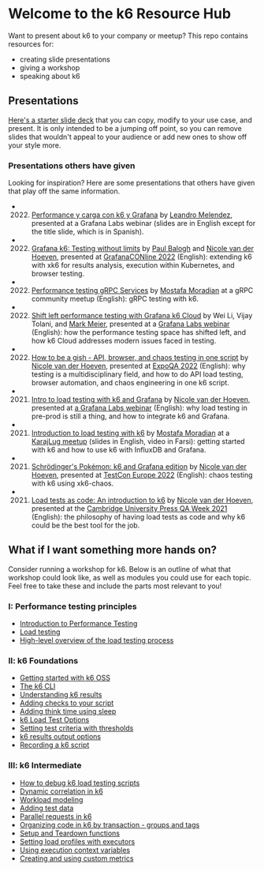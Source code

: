 # Welcome to the k6 Resource Hub

Want to present about k6 to your company or meetup? This repo contains resources for:
- creating slide presentations
- giving a workshop
- speaking about k6

## Presentations

[Here's a starter slide deck](https://docs.google.com/presentation/d/1gviRg7RTzT0Y2_5WPBADyn5xpa96PIqWivGAThNW6pM/edit?usp=sharing) that you can copy, modify to your use case, and present. It is only intended to be a jumping off point, so you can remove slides that wouldn't appeal to your audience or add new ones to show off your style more.

### Presentations others have given

Looking for inspiration? Here are some presentations that others have given that play off the same information.

- 2022. [Performance y carga con k6 y Grafana](https://docs.google.com/presentation/d/1xEjCmxYGiE-sZJ5bMnJ9q5_ypjUy10QFivPNItnvhbM/edit?usp=sharing) by [Leandro Melendez](https://twitter.com/SrPerf), presented at a Grafana Labs webinar (slides are in English except for the title slide, which is in Spanish).
- 2022. [Grafana k6: Testing without limits](https://docs.google.com/presentation/d/1rTNPk2B7Py2QADfilmxExL-teLWLzBI0TgUgQlax1TM/edit?usp=sharing) by [Paul Balogh](https://twitter.com/javaducky) and [Nicole van der Hoeven](https://twitter.com/n_vanderhoeven), presented at [GrafanaCONline 2022](https://grafana.com/go/grafanaconline/2022/demo-load-testing-with-k6/) (English): extending k6 with xk6 for results analysis, execution within Kubernetes, and browser testing.
- 2022. [Performance testing gRPC Services](https://docs.google.com/presentation/d/1M2acBRmjADMrH_RDRYgqh4Ak8P11Ejy0e9savYw_FsA/edit?usp=sharing) by [Mostafa Moradian](https://twitter.com/MosiMoradian) at a gRPC community meetup (English): gRPC testing with k6.
- 2022. [Shift left performance testing with Grafana k6 Cloud](https://docs.google.com/presentation/d/1mA6Hmsunfx9l10iJblBgFh-arUAWjiuNiEzxkHfuwQE/edit) by Wei Li, Vijay Tolani, and [Mark Meier](https://twitter.com/markjmeier), presented at a [Grafana Labs webinar](https://grafana.com/go/webinar/performance-testing-with-grafana-k6-cloud/) (English): how the performance testing space has shifted left, and how k6 Cloud addresses modern issues faced in testing.
- 2022. [How to be a gish - API, browser, and chaos testing in one script](https://slides.nicolevanderhoeven.com/2022-how-to-be-a-gish/#/) by [Nicole van der Hoeven](https://twitter.com/n_vanderhoeven), presented at [ExpoQA 2022](https://www.youtube.com/watch?v=aq0XSNcXDb0) (English): why testing is a multidisciplinary field, and how to do API load testing, browser automation, and chaos engineering in one k6 script.
- 2021. [Intro to load testing with k6 and Grafana](https://docs.google.com/presentation/d/1WOA50nqIv1NoiHBxGIH_JM02rZqSjX81gHTlwPJ5i1U/edit?usp=sharing) by [Nicole van der Hoeven](https://twitter.com/n_vanderhoeven), presented at [a Grafana Labs webinar](https://www.youtube.com/watch?v=tFsIgbqXbxM) (English): why load testing in pre-prod is still a thing, and how to integrate k6 and Grafana.
- 2021. [Introduction to load testing with k6](https://docs.google.com/presentation/d/1AQOjbJ4LALRvEWq-UvGEC9Q63ItKyBFdlX9nEqVTIA8/edit#slide=id.p) by [Mostafa Moradian](https://twitter.com/MosiMoradian) at a [KarajLug meetup](https://www.youtube.com/watch?v=BmUOrrERPes) (slides in English, video in Farsi): getting started with k6 and how to use k6 with InfluxDB and Grafana.
- 2021. [Schrödinger's Pokémon: k6 and Grafana edition](https://docs.google.com/presentation/d/11HakdG0w2RsOunVnD6qPkTfTPpBxtXFECK_ynSOBraE/edit?usp=sharing) by [Nicole van der Hoeven](https://twitter.com/n_vanderhoeven), presented at [TestCon Europe 2022](https://www.youtube.com/watch?v=jSgH3I8_ldk) (English): chaos testing with k6 using xk6-chaos.
- 2021. [Load tests as code: An introduction to k6](https://slides.nicolevanderhoeven.com/2021-load-tests-as-code/#/) by [Nicole van der Hoeven](https://twitter.com/n_vanderhoeven), presented at the [Cambridge University Press QA Week 2021](https://www.youtube.com/watch?v=kz3Mt97L9CY) (English): the philosophy of having load tests as code and why k6 could be the best tool for the job.


## What if I want something more hands on?

Consider running a workshop for k6. Below is an outline of what that workshop could look like, as well as modules you could use for each topic. Feel free to take these and include the parts most relevant to you!

### I: Performance testing principles

- [Introduction to Performance Testing](Modules/Introduction%20to%20Performance%20Testing.md)
- [Load testing](Modules/Load%20Testing.md)
- [High-level overview of the load testing process](Modules/High-level%20overview%20of%20the%20load%20testing%20process.md)

### II: k6 Foundations

- [Getting started with k6 OSS](Modules/Getting%20started%20with%20k6%20OSS.md)
- [The k6 CLI](Modules/The%20k6%20CLI.md)
- [Understanding k6 results](Modules/Understanding%20k6%20results.md)
- [Adding checks to your script](Modules/Adding%20checks%20to%20your%20script.md)
- [Adding think time using sleep](Modules/Adding%20think%20time%20using%20sleep.md)
- [k6 Load Test Options](Modules/k6%20Load%20Test%20Options.md)
- [Setting test criteria with thresholds](Modules/Setting%20test%20criteria%20with%20thresholds.md)
- [k6 results output options](Modules/k6%20results%20output%20options.md)
- [Recording a k6 script](Modules/Recording%20a%20k6%20script.md)

### III: k6 Intermediate

- [How to debug k6 load testing scripts](Modules/How%20to%20debug%20k6%20load%20testing%20scripts.md)
- [Dynamic correlation in k6](Modules/Dynamic%20correlation%20in%20k6.md)
- [Workload modeling](Modules/Workload%20modeling.md)
- [Adding test data](Modules/Adding%20test%20data.md)
- [Parallel requests in k6](Modules/Parallel%20requests%20in%20k6.md)
- [Organizing code in k6 by transaction - groups and tags](Modules/Organizing%20code%20in%20k6%20by%20transaction%20-%20groups%20and%20tags.md)
- [Setup and Teardown functions](Modules/Setup%20and%20Teardown%20functions.md)
- [Setting load profiles with executors](Modules/Setting%20load%20profiles%20with%20executors.md)
- [Using execution context variables](Modules/Using%20execution%20context%20variables.md)
- [Creating and using custom metrics](Modules/Creating%20and%20using%20custom%20metrics.md)


